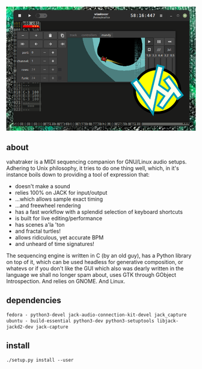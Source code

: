 ![vht header](/data/vht_header.png)
## about
vahatraker is a MIDI sequencing companion
for GNU/Linux audio setups. Adhering to Unix philosophy,
it tries to do one thing well, which, in it's instance boils
down to providing a tool of expression that:

- doesn't make a sound
- relies 100% on JACK for input/output
- ...which allows sample exact timing
- ...and freewheel rendering
- has a fast workflow with a splendid selection of keyboard shortcuts 
- is built for live editing/performance
- has scenes a'la 'ton
- and fractal turtles!
- allows ridiculous, yet accurate BPM
- and unheard of time signatures!

The sequencing engine is written in C (by an old guy), has a Python library on top
of it, which can be used headless for generative composition, or whatevs
or if you don't like the GUI which also was dearly written in the
language we shall no longer spam about, uses GTK through GObject Introspection.
And relies on GNOME. And Linux.

## dependencies
```
fedora - python3-devel jack-audio-connection-kit-devel jack_capture
ubuntu - build-essential python3-dev python3-setuptools libjack-jackd2-dev jack-capture
```

## install
```
./setup.py install --user
```
